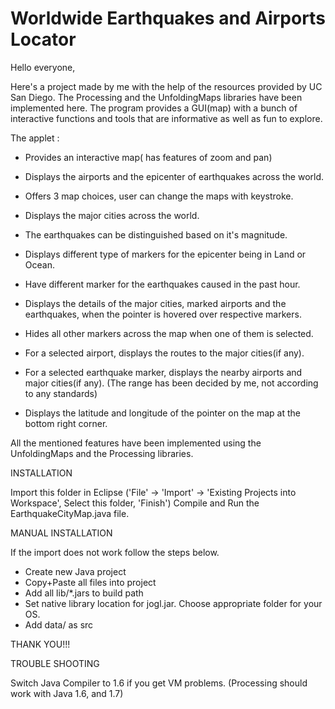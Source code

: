 Worldwide Earthquakes and Airports Locator
=========================================

Hello everyone,

Here's a project made by me with the help of the resources provided by UC San Diego. The Processing and the UnfoldingMaps libraries have been implemented here. The program provides a GUI(map) with a bunch of interactive functions and tools that are informative as well as fun to explore.



The applet :

- Provides an interactive map( has features of zoom and pan)

- Displays the airports and the epicenter of earthquakes across the world.

- Offers 3 map choices, user can change the maps with keystroke.

- Displays the major cities across the world.

- The earthquakes can be distinguished based on it's magnitude.

- Displays different type of markers for the epicenter being in Land or Ocean.

- Have different marker for the earthquakes caused in the past hour.

- Displays the details of the major cities, marked airports and the earthquakes, when the pointer is hovered over respective markers.

- Hides all other markers across the map when one of them is selected.

- For a selected airport, displays the routes to the major cities(if any).

- For a selected earthquake marker, displays the nearby airports and major cities(if any). (The range has been decided by me, not according to any standards)

- Displays the latitude and longitude of the pointer on the map at the bottom right corner.

All the mentioned features have been implemented using the UnfoldingMaps and the Processing libraries.


INSTALLATION

Import this folder in Eclipse ('File' -> 'Import' -> 'Existing Projects into
Workspace', Select this folder, 'Finish')
Compile and Run the EarthquakeCityMap.java file.


MANUAL INSTALLATION

If the import does not work follow the steps below.

- Create new Java project
- Copy+Paste all files into project
- Add all lib/*.jars to build path
- Set native library location for jogl.jar. Choose appropriate folder for your OS.
- Add data/ as src

THANK YOU!!!


TROUBLE SHOOTING

Switch Java Compiler to 1.6 if you get VM problems. (Processing should work with Java 1.6, and 1.7)




